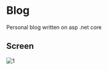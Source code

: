 # Blog
Personal blog written on asp .net core

## Screen
![1](https://user-images.githubusercontent.com/38386015/50796017-d78ba580-12d8-11e9-9aa3-3c1b5c00999e.png)
